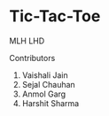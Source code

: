 # Tic-Tac-Toe
MLH LHD

Contributors
1. Vaishali Jain
2. Sejal Chauhan
3. Anmol Garg
4. Harshit Sharma
